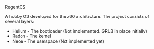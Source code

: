 RegentOS

A hobby OS developed for the x86 architecture. The project consists of several layers:
* Helium - The bootloader (Not implemented, GRUB in place initially)
* Radon - The kernel
* Neon - The userspace (Not implemented yet)


